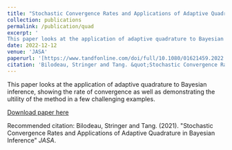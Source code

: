 ```yaml
---
title: "Stochastic Convergence Rates and Applications of Adaptive Quadrature in Bayesian Inference"
collection: publications
permalink: /publication/quad
excerpt: '
This paper looks at the application of adaptive quadrature to Bayesian inference, showing the rate of convergence as well as demonstrating the ultility of the method in a few challenging examples.'
date: 2022-12-12
venue: 'JASA'
paperurl: '[https://www.tandfonline.com/doi/full/10.1080/01621459.2022.2141635]'
citation: 'Bilodeau, Stringer and Tang. &quot;Stochastic Convergence Rates and Applications of Adaptive Quadrature in Bayesian Inference.&quot; <i>JASA</i>.'
---
```

This paper looks at the application of adaptive quadrature to Bayesian inference, showing the rate of convergence as well as demonstrating the ultility of the method in a few challenging examples.

[Download paper here](https://www.tandfonline.com/doi/full/10.1080/01621459.2022.2141635)

Recommended citation: Bilodeau, Stringer and Tang. (2021). "Stochastic Convergence Rates and Applications of Adaptive Quadrature in Bayesian Inference" <i>JASA</i>. 
